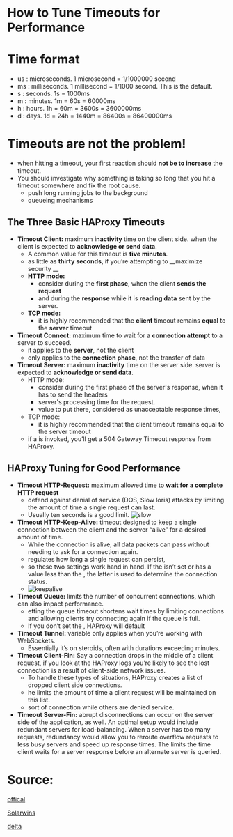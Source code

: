 # How to Tune Timeouts for Performance

# Time format
  - us : microseconds. 1 microsecond = 1/1000000 second
  - ms : milliseconds. 1 millisecond = 1/1000 second. This is the default.
  - s  : seconds. 1s = 1000ms
  - m  : minutes. 1m = 60s = 60000ms
  - h  : hours.   1h = 60m = 3600s = 3600000ms
  - d  : days.    1d = 24h = 1440m = 86400s = 86400000ms

# Timeouts are not the problem!
- when hitting a timeout, your first reaction should __not be to increase__ the timeout.
- You should investigate why something is taking so long that you hit a timeout somewhere and fix the root cause.
  - push long running jobs to the background
  - queueing mechanisms

## The Three Basic HAProxy Timeouts

- __Timeout Client:__  maximum __inactivity__ time on the client side. when the client is expected to __acknowledge or send data__.
  - A common value for this timeout is __five minutes__.
  - as little as __thirty seconds__, if you’re attempting to __maximize security __
  - __HTTP mode:__
    - consider during the __first phase__, when the client __sends the request__
    - and during the __response__ while it is __reading data__ sent by the server. 
  - __TCP mode:__
    - it is highly recommended that the __client__ timeout remains __equal__ to the __server__ timeout
- __Timeout Connect:__ maximum time to wait for a __connection attempt__ to a server to succeed.
  -  it applies to the __server__, not the client
  - only applies to the __connection phase__, not the transfer of data 
- __Timeout Server:__ maximum __inactivity__ time on the server side. server is expected to __acknowledge or send data__.
  - HTTP mode:
    - consider during the first phase of the server's response, when it has to send the headers
    - server's processing time for the request.
    - value to put there, considered as unacceptable response times,
  - TCP mode:
    - it is highly recommended that the client timeout remains equal to the server timeout
  - if a <timeout serve> is invoked, you’ll get a 504 Gateway Timeout response from HAProxy.

## HAProxy Tuning for Good Performance

- __Timeout HTTP-Request:__ maximum allowed time to __wait for a complete HTTP request__
  - defend against denial of service (DOS, Slow loris) attacks by limiting the amount of time a single request can last.
  - Usually ten seconds is a good limit.
  ![slow](https://github.com/hojat-gazestani/DevOps/blob/main/haproxy/pictures/01-concept/02-slow-loris.jpg)
- __Timeout HTTP-Keep-Alive:__  timeout designed to keep a single connection between the client and the server “alive” for a desired amount of time. 
  -  While the connection is alive, all data packets can pass without needing to ask for a connection again. 
  - <timeout http-request> regulates how long a single request can persist,
  - so these two settings work hand in hand. If the <timeout http-keep-alive> isn’t set or has a value less than the <timeout http-request>, the latter is used to determine the connection status.
  - ![keepalive](https://github.com/hojat-gazestani/DevOps/blob/main/haproxy/pictures/01-concept/01-keepalive.png)
- __Timeout Queue:__  limits the number of concurrent connections, which can also impact performance.
  - etting the queue timeout shortens wait times by limiting connections and allowing clients try connecting again if the queue is full. 
  - If you don’t set the <timeout queue>, HAProxy will default 
- __Timeout Tunnel:__  variable only applies when you’re working with WebSockets. 
  - Essentially it’s <timeout keep-alive> on steroids, often with durations exceeding minutes. 
- __Timeout Client-Fin:__ Say a connection drops in the middle of a client request, if you look at the HAProxy logs you’re likely to see the lost connection is a result of client-side network issues. 
  - To handle these types of situations, HAProxy creates a list of dropped client side connections. 
  - he <timeout client-fin> limits the amount of time a client request will be maintained on this list. 
  - sort of connection while others are denied service. 
- __Timeout Server-Fin:__ abrupt disconnections can occur on the server side of the application, as well. An optimal setup would include redundant servers for load-balancing. When a server has too many requests, redundancy would allow you to reroute overflow requests to less busy servers and speed up response times. The <timeout server-fin> limits the time client waits for a server response before an alternate server is queried.


# Source:
[offical](http://cbonte.github.io/haproxy-dconv/2.2/configuration.html#4-timeout%20client)

[Solarwins](https://www.papertrail.com/solution/tips/haproxy-logging-how-to-tune-timeouts-for-performance/)

[delta](https://delta.blue/blog/haproxy-timeouts/)